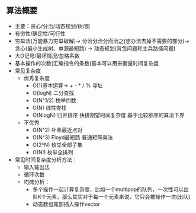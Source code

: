 ## 算法概要
+ 主要：贪心/分治/动态规划/树/图 
+ 有穷性/确定性/可行性
+ 穷举法(万能暴力穷举破解)-> 分治分治分而治之(想办法去掉不需要的部分)-> 贪心(最小生成树、单源最短路) -> 动态规划(背包问题和士兵路径问题)
+ 大O记号/最坏情况/忽略系数
+ 基本操作的次数(汇编指令的条数)基本可以用来衡量时间复杂度
+ 常见复杂度 
  + 优秀复杂度
    + O(1)基本运算-> + - * /  % 寻址
    + O(logN) 二分查找
    + O(N^1/2) 枚举约数
    + O(N) 线性查找
    + O(NlogN) 归并排序 快排期望时间复杂度 基于比较排序的算法下界
  + 不优秀
    + O(N^2) 朴素最近点对
    + O(N^3) Floyd最短路  普通矩阵乘法
    + O(2^N) 枚举全部子集
    + O(N!) 枚举全排列
+ 常见时间复杂度分析方法：
  + 输入输出法 
  + 循环次数
  + 均摊分析：
    + 多个操作一起计算复杂度，比如一个multipop的队列，一次性可以出队K个元素，那么其实对于每一个元素来说，它只会被操作一次(出队)
    + 动态数组尾部插入操作vector
